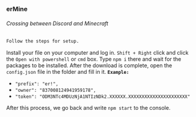 ### **erMine**
###### Crossing between Discord and Minecraft

```diff
Follow the steps for setup.
```

Install your file on your computer and log in.
`Shift + Right` click and click the `Open with powershell` or `cmd` box.
Type `npm i` there and wait for the packages to be installed.
After the download is complete, open the `config.json` file in the folder and fill in it.
**`Example:`**
* `"prefix": "er!",`
* `"owner": "837008124941959178",`
* `"token": "ODM3NTc4MDUzNjA1NTIzNDk2.XXXXXX.XXXXXXXXXXXXXXXXXXXXXX"`

After this process, we go back and write `npm start` to the console.
